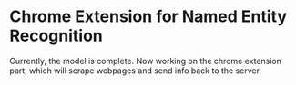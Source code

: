 # Chrome Extension for Named Entity Recognition
Currently, the model is complete. Now working on the chrome extension part, which will scrape webpages and send info back to the server.
